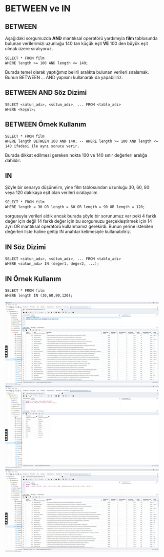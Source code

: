 # BETWEEN ve IN
## BETWEEN
Aşağıdaki sorgumuzda **AND** mantıksal operatörü yardımıyla **film** tablosunda bulunan verilerimizi uzunluğu 140 tan küçük eşit **VE** 100 den büyük eşit olmak üzere sıralıyoruz.

```
SELECT * FROM film
WHERE length >= 100 AND length <= 140;
```
Burada temel olarak yaptığımız belirli aralıkta bulunan verileri sıralamak. Bunun BETWEEN ... AND yapısını kullanarak da yapabiliriz.

## BETWEEN AND Söz Dizimi
```
SELECT <sütun_adı>, <sütun_adı>, ... FROM <tablo_adı>
WHERE <koşul>;
```
## BETWEEN Örnek Kullanım
```
SELECT * FROM film
WHERE length BETWEEN 100 AND 140; -- WHERE length >= 100 AND length <= 140 ifadesi ile aynı sonucu verir.
```
Burada dikkat edilmesi gereken nokta 100 ve 140 sınır değerleri aralığa dahildir.

## IN
Şöyle bir senaryo düşünelim, yine film tablosundan uzunluğu 30, 60, 90 veya 120 dakikaya eşit olan verileri sıralayalım.

```
SELECT * FROM film
WHERE length = 30 OR length = 60 OR length = 90 OR length = 120;
```
sorgusuyla verileri aldık ancak burada şöyle bir sorunumuz var peki 4 farklı değer için değil 14 farklı değer için bu sorgumuzu gerçekleştirmek için 14 ayrı OR mantıksal operatörü kullanmamız gerekirdi. Bunun yerine istenilen değerleri liste haline geitip IN anahtar kelimesiyle kullanabiliriz.

## IN Söz Dizimi
```
SELECT <sütun_adı>, <sütun_adı>, ... FROM <tablo_adı>
WHERE <sütun_adı> IN (değer1, değer2, ...);
```
## IN Örnek Kullanım
```
SELECT * FROM film
WHERE length IN (30,60,90,120);
```
![ilk sorgu](png/1.png)
![ikinci sorgu](png/2.png)
![üçüncü sorgu](png/3.png)
